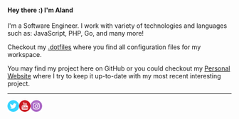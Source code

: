 #### Hey there :) I'm Aland

I'm a Software Engineer. I work with variety of technologies and languages such as: JavaScript, PHP, Go, and many more!

Checkout my [.dotfiles](https://github.com/AlanD20/.dotfiles) where you find all configuration files for my workspace.

You may find my project here on GitHub or you could checkout my [Personal Website](https://aland20.com/) where I try to keep it up-to-date with my most recent interesting project.

---

[<img align="left" alt="Twitter" width="26" height="26" src="https://raw.githubusercontent.com/AlanD20/AlanD20/master/icons/tw.png" />][twitter]
[<img align="left" alt="Youtube" width="26" height="26" src="https://raw.githubusercontent.com/AlanD20/AlanD20/master/icons/yt.png" />][youtube]
[<img align="left" alt="Instagram" width="26" height="26" src="https://raw.githubusercontent.com/AlanD20/AlanD20/master/icons/instagram.png" />][instagram]


[youtube]: https://youtube.com/aland20
[twitter]: https://twitter.com/aland_2011
[instagram]: https://instagram.com/aland_2011
